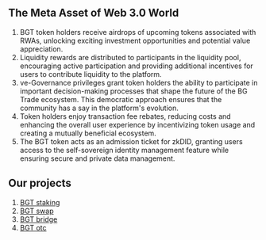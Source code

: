 ## The Meta Asset of Web 3.0 World

1. BGT token holders receive airdrops of upcoming tokens associated with RWAs, unlocking exciting investment
   opportunities and potential value appreciation.
2. Liquidity rewards are distributed to participants in the liquidity pool, encouraging active participation and
   providing additional incentives for users to contribute liquidity to the platform.
3. ve-Governance privileges grant token holders the ability to participate in important decision-making processes that
   shape the future of the BG Trade ecosystem. This democratic approach ensures that the community has a say in the
   platform's evolution.
4. Token holders enjoy transaction fee rebates, reducing costs and enhancing the overall user experience by
   incentivizing token usage and creating a mutually beneficial ecosystem.
5. The BGT token acts as an admission ticket for zkDID, granting users access to the self-sovereign identity management
   feature while ensuring secure and private data management.

## Our projects
1. [BGT staking](https://github.com/bgttrade/bgt-staking) 
2. [BGT swap](https://github.com/bgttrade/bgt-swap) 
3. [BGT bridge](https://github.com/bgttrade/bgt-bridge) 
4. [BGT otc](https://github.com/bgttrade/bgt-otc) 